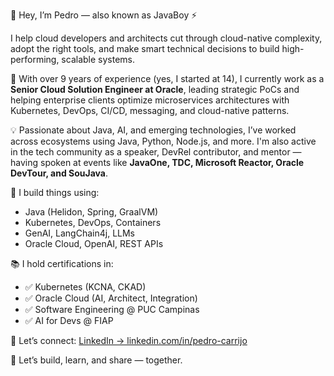 👋 Hey, I’m Pedro — also known as JavaBoy ⚡

I help cloud developers and architects cut through cloud-native complexity, adopt the right tools, and make smart technical decisions to build high-performing, scalable systems.

🧠 With over 9 years of experience (yes, I started at 14), I currently work as a **Senior Cloud Solution Engineer at Oracle**, leading strategic PoCs and helping enterprise clients optimize microservices architectures with Kubernetes, DevOps, CI/CD, messaging, and cloud-native patterns.

💡 Passionate about Java, AI, and emerging technologies, I’ve worked across ecosystems using Java, Python, Node.js, and more. I'm also active in the tech community as a speaker, DevRel contributor, and mentor — having spoken at events like **JavaOne, TDC, Microsoft Reactor, Oracle DevTour, and SouJava**.

🧩 I build things using:
- Java (Helidon, Spring, GraalVM)
- Kubernetes, DevOps, Containers
- GenAI, LangChain4j, LLMs
- Oracle Cloud, OpenAI, REST APIs

📚 I hold certifications in:
- ✅ Kubernetes (KCNA, CKAD)
- ✅ Oracle Cloud (AI, Architect, Integration)
- ✅ Software Engineering @ PUC Campinas
- ✅ AI for Devs @ FIAP

🔗 Let’s connect:
[LinkedIn → linkedin.com/in/pedro-carrijo](https://www.linkedin.com/in/pedro-carrijo)

🌟 Let’s build, learn, and share — together.
